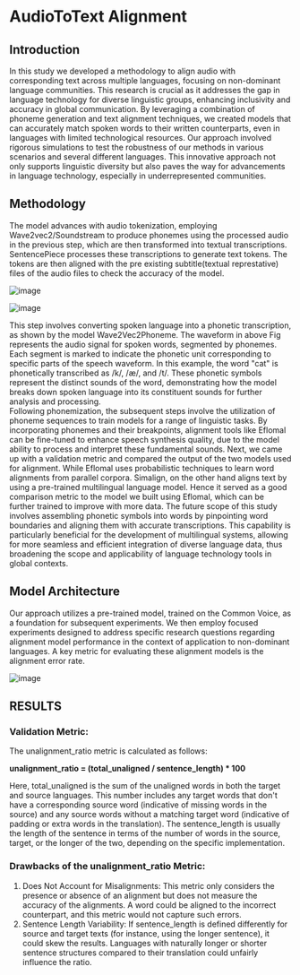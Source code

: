 # AudioToText Alignment
## Introduction
In this study we developed a methodology to align audio with corresponding text across multiple languages, focusing on non-dominant language communities. This research is crucial as it addresses the gap in language technology for diverse linguistic groups, enhancing inclusivity and accuracy in global communication. By leveraging a combination of phoneme generation and text alignment techniques, we created models that can accurately match spoken words to their written counterparts, even in languages with limited technological resources. Our approach involved rigorous simulations to test the robustness of our methods in various scenarios and several different languages. This innovative approach not only supports linguistic diversity but also paves the way for advancements in language technology, especially in underrepresented communities.

## Methodology

The model advances with audio tokenization, employing Wave2vec2/Soundstream to produce phonemes using the processed audio in the previous step, which are then transformed into textual transcriptions. SentencePiece processes these transcriptions to generate text tokens.  The tokens are then aligned with the pre existing subtitle(textual represtative) files of the audio files to check the accuracy of the model.

![image](https://github.com/Pratyusha3Purdue/AudioToText/assets/141969918/d6fd6a4d-18ff-404b-8d1e-a2ee65b2c412)






![image](https://github.com/Pratyusha3Purdue/AudioToText/assets/141969918/fba51e2e-60b2-41c5-aefb-890136e19508)

This step involves converting spoken language into a phonetic transcription, as shown by the model Wave2Vec2Phoneme. The waveform in above Fig  represents the audio signal for spoken words, segmented by phonemes. Each segment is marked to indicate the phonetic unit corresponding to specific parts of the speech waveform.
In this example, the word "cat" is phonetically transcribed as /k/, /æ/, and /t/. These phonetic symbols represent the distinct sounds of the word, demonstrating how the model breaks down spoken language into its constituent sounds for further analysis and processing.  
Following phonemization, the subsequent steps involve the utilization of phoneme sequences to train models for a range of linguistic tasks. By incorporating phonemes and their breakpoints, alignment tools like Eflomal can be fine-tuned to enhance speech synthesis quality, due to the model ability to process and interpret these fundamental sounds. Next, we came up with a validation metric and compared the output of the two models used for alignment. While Eflomal uses probabilistic techniques to learn word alignments from parallel corpora. Simalign, on the other hand aligns text by using a pre-trained multilingual language model. Hence it served as a good comparison metric to the model we built using Eflomal, which can be further trained to improve with more data. The future scope of this study involves assembling phonetic symbols into words by pinpointing word boundaries and aligning them with accurate transcriptions. This capability is particularly beneficial for the development of multilingual systems, allowing for more seamless and efficient integration of diverse language data, thus broadening the scope and applicability of language technology tools in global contexts.

       
## Model Architecture
Our approach utilizes a pre-trained model, trained on the Common Voice, as a foundation for subsequent experiments. We then employ focused experiments designed to address specific research questions regarding alignment model performance in the context of application to non-dominant languages. A key metric for evaluating these alignment models is the alignment error rate.

![image](https://github.com/Pratyusha3Purdue/AudioToText/assets/141969918/86513ed1-da33-4914-a7d9-45146cbe84d9)


## RESULTS
### Validation Metric:
The unalignment_ratio metric is calculated as follows:

**unalignment_ratio = (total_unaligned / sentence_length) * 100**

Here, total_unaligned is the sum of the unaligned words in both the target and source languages. This number includes any target words that don't have a corresponding source word (indicative of missing words in the source) and any source words without a matching target word (indicative of padding or extra words in the translation). The sentence_length is usually the length of the sentence in terms of the number of words in the source, target, or the longer of the two, depending on the specific implementation.

### Drawbacks of the unalignment_ratio Metric:
1.	Does Not Account for Misalignments: This metric only considers the presence or absence of an alignment but does not measure the accuracy of the alignments. A word could be aligned to the incorrect counterpart, and this metric would not capture such errors.
2.	Sentence Length Variability: If sentence_length is defined differently for source and target texts (for instance, using the longer sentence), it could skew the results. Languages with naturally longer or shorter sentence structures compared to their translation could unfairly influence the ratio.


